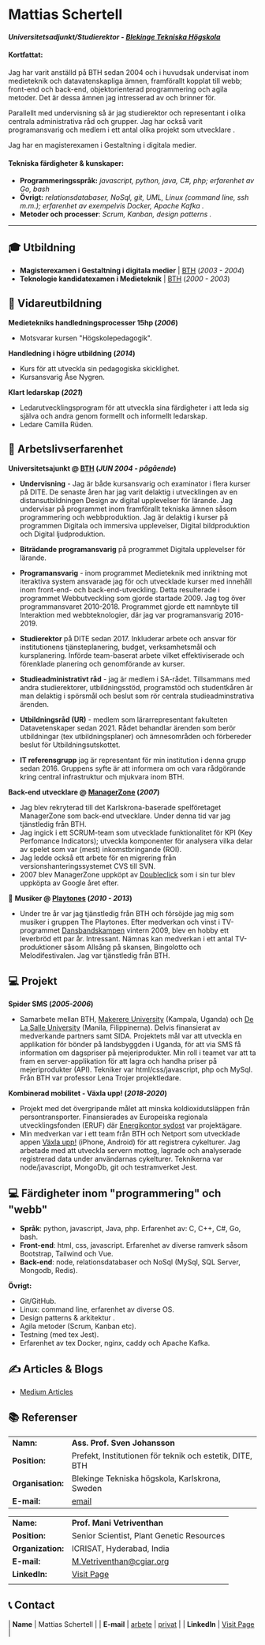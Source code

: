 # Mattias Schertell

#### _Universitetsadjunkt/Studierektor - [Blekinge Tekniska Högskola](https://www.bth.se/)_ 

#### Kortfattat: 
Jag har varit anställd på BTH sedan 2004 och i huvudsak undervisat inom medieteknik och datavatenskapliga ämnen, framförallt kopplat till webb; front-end och back-end, objektorienterad programmering och agila metoder. Det är dessa ämnen jag intresserad av och brinner för.

Parallellt med undervisning så är jag studierektor och representant i olika centrala administrativa råd och grupper. Jag har också varit programansvarig och medlem i ett antal olika projekt som utvecklare .

Jag har en magisterexamen i Gestaltning i digitala medier.



#### Tekniska färdigheter & kunskaper:

- **Programmeringsspråk:** _javascript, python, java, C#, php; erfarenhet av Go, bash_
- **Övrigt:** _relationsdatabaser, NoSql, git, UML, Linux (command line, ssh m.m.); erfarenhet av exempelvis Docker, Apache Kafka ._
- **Metoder och processer**: _Scrum, Kanban, design patterns ._

---


## 🎓 Utbildning
- **Magisterexamen i Gestaltning i digitala medier**	| <a href="https://www.bth.se/" target="_blank">BTH</a> (_2003 - 2004_)	 			        		
- **Teknologie kandidatexamen i Medieteknik** | <a href="https://www.bth.se/" target="_blank">BTH</a> (_2000 - 2003_)

## 🔬 Vidareutbildning
**Medietekniks handledningsprocesser 15hp (_2006_)**
- Motsvarar kursen "Högskolepedagogik".

**Handledning i högre utbildning (_2014_)**
- Kurs för att utveckla sin pedagogiska skicklighet.
- Kursansvarig Åse Nygren.

**Klart ledarskap (_2021_)**
- Ledarutvecklingsprogram för att utveckla sina färdigheter i att leda sig själva och andra genom formellt och informellt ledarskap.
- Ledare Camilla Rüden.

## 💼 Arbetslivserfarenhet 
**Universitetsajunkt @ <a href="https://www.bth.se/" target="_blank">BTH</a> (_JUN 2004 - pågående_)**
- **Undervisning** - Jag är både kursansvarig och examinator i flera kurser på DITE. De senaste åren har jag varit delaktig i utvecklingen av en distansutbildningen Design av digital upplevelser för lärande. Jag undervisar på programmet inom framförallt tekniska ämnen såsom programmering och webbproduktion. Jag är delaktig i kurser på programmen Digitala och immersiva upplevelser, Digital bildproduktion och Digital ljudproduktion. 
- **Biträdande programansvarig** på programmet Digitala upplevelser för lärande.
  
- **Programansvarig** - inom programmet Medieteknik med inriktning mot iteraktiva system ansvarade jag för och utvecklade kurser med innehåll inom front-end- och back-end-utveckling. Detta resulterade i programmet Webbutveckling som gjorde startade 2009. Jag tog över programmansvaret 2010-2018. Programmet gjorde ett namnbyte till Interaktion med webbteknologier, där jag var programansvarig 2016-2019.
  
- **Studierektor** på DITE sedan 2017. Inkluderar arbete och ansvar för institutionens tjänsteplanering, budget, verksamhetsmål och kursplanering. Införde team-baserat arbete vilket effektiviserade och förenklade planering och genomförande av kurser.
  
- **Studieadministrativt råd** - jag är medlem i SA-rådet. Tillsammans med andra studierektorer, utbildningsstöd, programstöd och studentkåren är man delaktig i spörsmål och beslut som rör centrala studieadminstrativa ärenden.
  
- **Utbildningsråd (UR)** - medlem som lärarrepresentant fakulteten Datavetenskaper sedan 2021. Rådet behandlar ärenden som berör utbildningar (tex utbildningsplaner) och ämnesområden och förbereder beslut för Utbildningsutskottet.
  
- **IT referensgrupp** jag är representant för min institution i denna grupp sedan 2016. Gruppens syfte är att informera om och vara rådgörande kring central infrastruktur och mjukvara inom BTH.

**Back-end utvecklare @ <a href="https://www.managerzone.com/" target="_blank">ManagerZone</a> (_2007_)**
- Jag blev rekryterad till det Karlskrona-baserade spelföretaget ManagerZone som back-end utvecklare. Under denna tid var jag tjänstledig från BTH.
- Jag ingick i ett SCRUM-team som utvecklade funktionalitet för KPI (Key Perfomance Indicators); utveckla komponenter för analysera vilka delar av spelet som var (mest) inkomstbringande (ROI).
- Jag ledde också ett arbete för en migrering från versionshanteringssystemet CVS till SVN.
- 2007 blev ManagerZone uppköpt av <a href="https://en.wikipedia.org/wiki/DoubleClick" target="_blank">Doubleclick</a> som i sin tur blev uppköpta av Google året efter.

:guitar: **Musiker @ <a href="https://sv-se.facebook.com/playtones/" target="_blank">Playtones</a> (_2010 - 2013_)**
- Under tre år var jag tjänstledig från BTH och försöjde jag mig som musiker i gruppen The Playtones. Efter medverkan och vinst i TV-programmet <a href="https://sv.wikipedia.org/wiki/Dansbandskampen_2009" target="_blank">Dansbandskampen</a> vintern 2009, blev en hobby ett leverbröd ett par år.
Intressant. Nämnas kan medverkan i ett antal TV-produktioner såsom Allsång på skansen, Bingolotto och Melodifestivalen. Jag var tjänstledig från BTH.

## :computer: Projekt
**Spider SMS (_2005-2006_)**
- Samarbete mellan BTH, <a href="https://mak.ac.ug/" target="_blank">Makerere University</a> (Kampala, Uganda) och <a href="https://www.dlsu.edu.ph/" target="_blank">De La Salle University</a> (Manila, Filippinerna). Delvis finansierat av medverkande partners samt SIDA. Projektets mål var att utveckla en applikation för bönder på landsbyggden i Uganda, för att via SMS få information om dagspriser på mejeriprodukter. Min roll i teamet var att ta fram en server-applikation för att lagra och handha priser på mejeriprodukter (API). Tekniker var html/css/javascript, php och MySql. Från BTH var professor Lena Trojer projektledare.

**Kombinerad mobilitet - Växla upp! (_2018-2020_)**
- Projekt med det övergripande målet att minska koldioxidutsläppen från persontransporter. Finansierades av Europeiska regionala utvecklingsfonden (ERUF) där <a href="https://energikontorsyd.se/sv/l/projekt/25476" target="_blank">Energikontor sydost</a> var projektägare.
- Min medverkan var i ett team från BTH och Netport som utvecklade appen <a href="https://apps.apple.com/se/app/v%C3%A4xla-upp-2/id6443443846?l=en-GB" target="_blank">Växla upp!</a> (iPhone, Android) för att registrera cykelturer. Jag arbetade med att utveckla servern mottog, lagrade och analyserade registrerad data under användarnas cykelturer. Teknikerna var node/javascript, MongoDb, git och testramverket Jest.


## 💻 Färdigheter inom "programmering" och "webb"
- **Språk**: python, javascript, Java, php. Erfarenhet av: C, C++, C#, Go, bash.
- **Front-end**: html, css, javascript. Erfarenhet av diverse ramverk såsom Bootstrap, Tailwind och Vue.
- **Back-end**: node, relationsdatabaser och NoSql (MySql, SQL Server, Mongodb, Redis).


**Övrigt:**
  
- Git/GitHub.
- Linux: command line, erfarenhet av diverse OS.
- Design patterns & arkitektur .
- Agila metoder (Scrum, Kanban etc).
- Testning (med tex Jest).
- Erfarenhet av tex Docker, nginx, caddy och Apache Kafka.



## ✍️ Articles & Blogs
- <a href="https://medium.com/@victorallan" target="_blank">Medium Articles</a>


    

## 📚 Referenser

|     |     |
|:----|:----|
| **Namn:** | **Ass. Prof. Sven Johansson** |
| **Position:** | Prefekt, Institutionen för teknik och estetik, DITE, BTH |
| **Organisation:** | Blekinge Tekniska högskola, Karlskrona, Sweden |
| **E-mail:** | <a href="mailto:sjo@bth.se">email</a> |

|     |     |
|:----|:----|
| **Name:** | **Prof. Mani Vetriventhan** |
| **Position:** | Senior Scientist, Plant Genetic Resources |
| **Organization:** | ICRISAT, Hyderabad, India |
| **E-mail:** | <a href="mailto:M.Vetriventhan@cgiar.org">M.Vetriventhan@cgiar.org</a> |
| **LinkedIn:** | <a href="https://www.linkedin.com/in/vetriventhan-mani-26468322/" target="_blank">Visit Page</a> |
|     |     |


## 📞 Contact

| **Name**   | Mattias Schertell | 
| **E-mail**   | <a href="mailto:msc@bth.se">arbete</a> | <a href="schertell@gmail.com">privat</a> |
| **LinkedIn**   | <a href="https://www.linkedin.com/in/mattiasschertell/" target="_blank">Visit Page</a> | 
